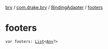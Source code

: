 [brv](../../index.md) / [com.drake.brv](../index.md) / [BindingAdapter](index.md) / [footers](./footers.md)

# footers

`var footers: `[`List`](https://kotlinlang.org/api/latest/jvm/stdlib/kotlin.collections/-list/index.html)`<`[`Any`](https://kotlinlang.org/api/latest/jvm/stdlib/kotlin/-any/index.html)`?>`